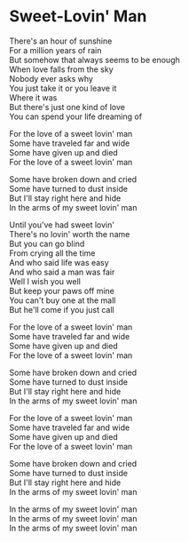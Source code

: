 # Sweet-Lovin' Man  

There's an hour of sunshine  
For a million years of rain  
But somehow that always seems to be enough  
When love falls from the sky  
Nobody ever asks why  
You just take it or you leave it  
Where it was  
But there's just one kind of love  
You can spend your life dreaming of  

For the love of a sweet lovin' man  
Some have traveled far and wide  
Some have given up and died  
For the love of a sweet lovin' man  

Some have broken down and cried  
Some have turned to dust inside  
But I'll stay right here and hide  
In the arms of my sweet lovin' man  

Until you've had sweet lovin'  
There's no lovin' worth the name  
But you can go blind  
From crying all the time  
And who said life was easy  
And who said a man was fair  
Well I wish you well  
But keep your paws off mine  
You can't buy one at the mall  
But he'll come if you just call  

For the love of a sweet lovin' man  
Some have traveled far and wide  
Some have given up and died  
For the love of a sweet lovin' man  

Some have broken down and cried  
Some have turned to dust inside  
But I'll stay right here and hide  
In the arms of my sweet lovin' man  

For the love of a sweet lovin' man  
Some have traveled far and wide  
Some have given up and died  
For the love of a sweet lovin' man  

Some have broken down and cried  
Some have turned to dust inside  
But I'll stay right here and hide  
In the arms of my sweet lovin' man  

In the arms of my sweet lovin' man  
In the arms of my sweet lovin' man  
In the arms of my sweet lovin' man  
